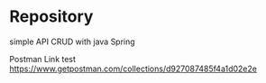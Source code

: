 # Repository

simple API CRUD with java Spring

Postman Link test
https://www.getpostman.com/collections/d927087485f4a1d02e2e
